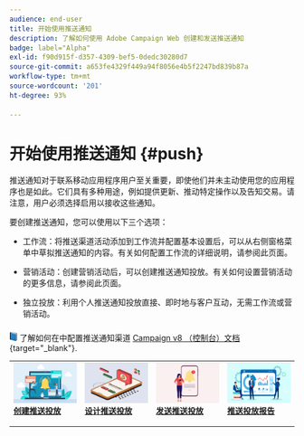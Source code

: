 ```yaml
---
audience: end-user
title: 开始使用推送通知
description: 了解如何使用 Adobe Campaign Web 创建和发送推送通知
badge: label="Alpha"
exl-id: f90d915f-d357-4309-bef5-0dedc30280d7
source-git-commit: a653fe4329f449a94f8056e4b5f2247bd839b87a
workflow-type: tm+mt
source-wordcount: '201'
ht-degree: 93%

---
```


# 开始使用推送通知 {#push}

推送通知对于联系移动应用程序用户至关重要，即使他们并未主动使用您的应用程序也是如此。它们具有多种用途，例如提供更新、推动特定操作以及告知交易。请注意，用户必须选择启用以接收这些通知。

要创建推送通知，您可以使用以下三个选项：

* 工作流：将推送渠道活动添加到工作流并配置基本设置后，可以从右侧窗格菜单中草拟推送通知的内容。有关如何配置工作流的详细说明，请参阅此页面。

* 营销活动：创建营销活动后，可以创建推送通知投放。有关如何设置营销活动的更多信息，请参阅此页面。

* 独立投放：利用个人推送通知投放直接、即时地与客户互动，无需工作流或营销活动。

![](../assets/do-not-localize/book.png) 了解如何在中配置推送通知渠道 [Campaign v8 （控制台）文档](https://experienceleague.adobe.com/docs/campaign/campaign-v8/campaigns/send/push.html){target="_blank"}.

<table style="table-layout:fixed"><tr style="border: 0;">
<td>
<a href="create-push.md">
<img alt="潜在客户" src="assets/do-not-localize/push_create.jpeg">
</a>
<div><a href="create-push.md"><strong>创建推送投放</strong>
</div>
<p>
</td>
<td>
<a href="content-push.md">
<img alt="不常见" src="assets/do-not-localize/push_design.jpeg">
</a>
<div>
<a href="content-push.md"><strong>设计推送投放<strong></strong></a>
</div>
<p></td>
<td>
<a href="send-push.md">
<img alt="验证" src="assets/do-not-localize/push_send.jpeg">
</a>
<div>
<a href="send-push.md"><strong>发送推送投放</strong></a>
</div>
<p>
</td>
<td>
<a href="send-push.md">
<img alt="验证" src="assets/do-not-localize/push_report.jpeg">
</a>
<div>
<a href="send-push.md"><strong>推送投放报告</strong></a>
</div>
<p>
</td>
</tr></table>
